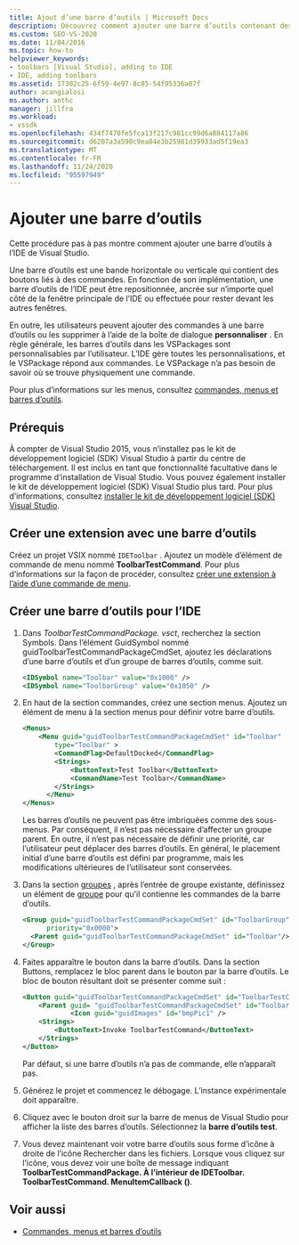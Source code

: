 ```yaml
---
title: Ajout d’une barre d’outils | Microsoft Docs
description: Découvrez comment ajouter une barre d’outils contenant des boutons liés à des commandes dans l’environnement de développement intégré (IDE) de Visual Studio.
ms.custom: SEO-VS-2020
ms.date: 11/04/2016
ms.topic: how-to
helpviewer_keywords:
- toolbars [Visual Studio], adding to IDE
- IDE, adding toolbars
ms.assetid: 17302c25-6f59-4e97-8c85-54f95336a07f
author: acangialosi
ms.author: anthc
manager: jillfra
ms.workload:
- vssdk
ms.openlocfilehash: 434f7470fe5fca13f217c981cc99d6a884117a86
ms.sourcegitcommit: d6207a3a590c9ea84e3b25981d39933ad5f19ea3
ms.translationtype: MT
ms.contentlocale: fr-FR
ms.lasthandoff: 11/24/2020
ms.locfileid: "95597949"
---
```

# <a name="add-a-toolbar"></a>Ajouter une barre d’outils
Cette procédure pas à pas montre comment ajouter une barre d’outils à l’IDE de Visual Studio.

 Une barre d’outils est une bande horizontale ou verticale qui contient des boutons liés à des commandes. En fonction de son implémentation, une barre d’outils de l’IDE peut être repositionnée, ancrée sur n’importe quel côté de la fenêtre principale de l’IDE ou effectuée pour rester devant les autres fenêtres.

 En outre, les utilisateurs peuvent ajouter des commandes à une barre d’outils ou les supprimer à l’aide de la boîte de dialogue **personnaliser** . En règle générale, les barres d’outils dans les VSPackages sont personnalisables par l’utilisateur. L’IDE gère toutes les personnalisations, et le VSPackage répond aux commandes. Le VSPackage n’a pas besoin de savoir où se trouve physiquement une commande.

 Pour plus d’informations sur les menus, consultez [commandes, menus et barres d’outils](../extensibility/internals/commands-menus-and-toolbars.md).

## <a name="prerequisites"></a>Prérequis
 À compter de Visual Studio 2015, vous n’installez pas le kit de développement logiciel (SDK) Visual Studio à partir du centre de téléchargement. Il est inclus en tant que fonctionnalité facultative dans le programme d’installation de Visual Studio. Vous pouvez également installer le kit de développement logiciel (SDK) Visual Studio plus tard. Pour plus d’informations, consultez [installer le kit de développement logiciel (SDK) Visual Studio](../extensibility/installing-the-visual-studio-sdk.md).

## <a name="create-an-extension-with-a-toolbar"></a>Créer une extension avec une barre d’outils
 Créez un projet VSIX nommé `IDEToolbar` . Ajoutez un modèle d’élément de commande de menu nommé **ToolbarTestCommand**. Pour plus d’informations sur la façon de procéder, consultez [créer une extension à l’aide d’une commande de menu](../extensibility/creating-an-extension-with-a-menu-command.md).

## <a name="create-a-toolbar-for-the-ide"></a>Créer une barre d’outils pour l’IDE

1. Dans *ToolbarTestCommandPackage. vsct*, recherchez la section Symbols. Dans l’élément GuidSymbol nommé guidToolbarTestCommandPackageCmdSet, ajoutez les déclarations d’une barre d’outils et d’un groupe de barres d’outils, comme suit.

    ```xml
    <IDSymbol name="Toolbar" value="0x1000" />
    <IDSymbol name="ToolbarGroup" value="0x1050" />

    ```

2. En haut de la section commandes, créez une section menus. Ajoutez un élément de menu à la section menus pour définir votre barre d’outils.

    ```xml
    <Menus>
        <Menu guid="guidToolbarTestCommandPackageCmdSet" id="Toolbar"
            type="Toolbar" >
            <CommandFlag>DefaultDocked</CommandFlag>
            <Strings>
                <ButtonText>Test Toolbar</ButtonText>
                <CommandName>Test Toolbar</CommandName>
            </Strings>
          </Menu>
    </Menus>
    ```

     Les barres d’outils ne peuvent pas être imbriquées comme des sous-menus. Par conséquent, il n’est pas nécessaire d’affecter un groupe parent. En outre, il n’est pas nécessaire de définir une priorité, car l’utilisateur peut déplacer des barres d’outils. En général, le placement initial d’une barre d’outils est défini par programme, mais les modifications ultérieures de l’utilisateur sont conservées.

3. Dans la section [groupes](../extensibility/groups-element.md) , après l’entrée de groupe existante, définissez un élément de [groupe](../extensibility/group-element.md) pour qu’il contienne les commandes de la barre d’outils.

    ```xml
    <Group guid="guidToolbarTestCommandPackageCmdSet" id="ToolbarGroup"
          priority="0x0000">
      <Parent guid="guidToolbarTestCommandPackageCmdSet" id="Toolbar"/>
    </Group>
    ```

4. Faites apparaître le bouton dans la barre d’outils. Dans la section Buttons, remplacez le bloc parent dans le bouton par la barre d’outils. Le bloc de bouton résultant doit se présenter comme suit :

    ```xml
    <Button guid="guidToolbarTestCommandPackageCmdSet" id="ToolbarTestCommandId" priority="0x0100" type="Button">
        <Parent guid= "guidToolbarTestCommandPackageCmdSet" id="ToolbarGroup" />
                <Icon guid="guidImages" id="bmpPic1" />
        <Strings>
            <ButtonText>Invoke ToolbarTestCommand</ButtonText>
        </Strings>
    </Button>
    ```

     Par défaut, si une barre d’outils n’a pas de commande, elle n’apparaît pas.

5. Générez le projet et commencez le débogage. L’instance expérimentale doit apparaître.

6. Cliquez avec le bouton droit sur la barre de menus de Visual Studio pour afficher la liste des barres d’outils. Sélectionnez la **barre d’outils test**.

7. Vous devez maintenant voir votre barre d’outils sous forme d’icône à droite de l’icône Rechercher dans les fichiers. Lorsque vous cliquez sur l’icône, vous devez voir une boîte de message indiquant **ToolbarTestCommandPackage. À l’intérieur de IDEToolbar. ToolbarTestCommand. MenuItemCallback ()**.

## <a name="see-also"></a>Voir aussi
- [Commandes, menus et barres d’outils](../extensibility/internals/commands-menus-and-toolbars.md)
